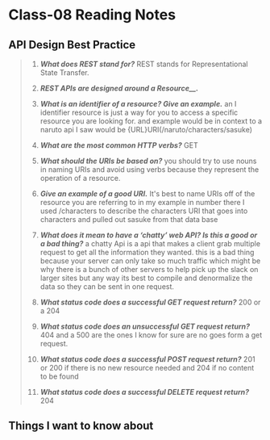# Class-08 Reading Notes

## API Design Best Practice

> 1. ***What does REST stand for?***
> REST stands for Representational State Transfer.
>
> 2. ***REST APIs are designed around a *Resource*__.***
>
>
> 3. ***What is an identifier of a resource? Give an example.***
> an I identifier resource is just a way for you to access a specific resource you are looking for. and example would be
> in context to a naruto api I saw would be {URL}URI(/naruto/characters/sasuke)
> 4. ***What are the most common HTTP verbs?***
> GET
>
> 5. ***What should the URIs be based on?***
> you should try to use nouns in naming URIs and avoid using verbs because they represent the operation of a resource.
>
> 6. ***Give an example of a good URI.***
> It's best to name URIs off of the resource you are referring to in my example in number there I used /characters to describe the characters URI that goes into characters and pulled out sasuke from that data base
>
> 7. ***What does it mean to have a ‘chatty’ web API? Is this a good or a bad thing?***
>  a chatty Api is a api that makes a client grab multiple request to get all the information they wanted. this is a bad thing because your server can only take so much traffic which might be why there is a bunch of other servers to help pick up the slack on larger sites but any way its best to compile and denormalize the data so they can be sent in one request.
>
> 8. ***What status code does a successful GET request return?***
> 200 or a 204
>
> 9. ***What status code does an unsuccessful GET request return?***
> 404 and a 500 are the ones I know for sure are no goes form a get request.
>
> 10. ***What status code does a successful POST request return?***
> 201 or 200 if there is no new resource needed and 204 if no content to be found
>
> 11. ***What status code does a successful DELETE request return?***
> 204
>

## Things I want to know about
